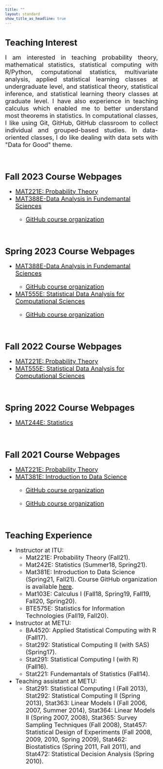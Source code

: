 ```yaml
---
title: ""
layout: standard
show_title_as_headline: true
---
```


<h1 color="rgb(132," 132,="" 132);="">Teaching Interest</h1>
<p style="font-size:20px;text-align: justify;">I am interested in teaching probability theory,
mathematical statistics, statistical computing with R/Python, computational statistics, multivariate analysis, applied statistical learning classes at undergraduate level, and statistical theory, statistical inference, and statistical learning theory classes at graduate level. I have also experience in teaching calculus which enabled me to better understand most theorems in statistics. In computational classes, I like using Git, GitHub, GitHub classroom to collect individual and grouped-based studies. In data-oriented classes, I do like dealing with data sets with "Data for Good" theme.<p>
<br>
<h1 color="rgb(132," 132,="" 132);="">Fall 2023 Course Webpages</h1>
<ul style="font-size:20px;text-align:">
<li> <a href="https://mat221e-fall23.github.io/">MAT221E: Probability Theory</a></li>
<li> <a href="https://mat388e-fall23.github.io/">MAT388E-Data Analysis in Fundemantal Sciences</a></li>  
<ul>
<li>
<a href="https://github.com/MAT388E-Fall23"> GitHub course organization</a>
</ul>
</ul>  
<br>     
<h1 color="rgb(132," 132,="" 132);="">Spring 2023 Course Webpages</h1>
<ul style="font-size:20px;text-align:">
<li> <a href="https://mat388e-spring23.github.io/">MAT388E-Data Analysis in Fundemantal Sciences</a></li>
<ul>
<li>
<a href="https://github.com/MAT388E-Spring23">GitHub course organization</a>
</ul>  
<li> <a href="https://mat555e-spring23.github.io/">MAT555E: Statistical Data Analysis for Computational Sciences</a></li>  
<ul>
<li>
<a href="https://github.com/MAT555E-Spring23">GitHub course organization</a>
</ul>
</ul> 
<br>
<h1 color="rgb(132," 132,="" 132);="">Fall 2022 Course Webpages</h1>
<ul style="font-size:20px;text-align:">
<li> <a href="https://gulinan.github.io/mat221e-fall22/">MAT221E: Probability Theory</a></li>  
<li> <a href="https://mat555e-fall22.github.io/">MAT555E: Statistical Data Analysis for Computational Sciences</a></li>
</ul>  
<br>    
<h1 color="rgb(132," 132,="" 132);="">Spring 2022 Course Webpages</h1>
<ul style="font-size:20px;text-align:">
<li> <a href="https://gulinan.github.io/mat244e/">MAT244E: Statistics</a></li>
</ul>
<br>
<h1 color="rgb(132," 132,="" 132);="">Fall 2021 Course Webpages</h1>
<ul style="font-size:20px;text-align:">
<li> <a href="https://gulinan.github.io/mat221e/">MAT221E: Probability Theory</a></li>
<li> <a href="https://gulinan.github.io/mat381e/">MAT381E: Introduction to Data Science </a></li>
<ul>
<li>
<a href="https://github.com/MAT555E-Fall22"> GitHub course organization</a>
</ul>
<ul>
<li>
<a href="https://github.com/MAT381E-Fall21/"> GitHub course organization</a>
</ul>
</ul>
</li>
<br>
<h1 color="rgb(132," 132,="" 132);="">Teaching Experience</h1>
<ul style="font-size:20px;">
<li> Instructor at ITU:
<ul>
<li>
Mat221E: Probability Theory (Fall21).  
</li> 
<li>
Mat242E: Statistics (Summer18, Spring21). 
</li> 
<li>
Mat381E: Introduction to Data Science (Spring21, Fall21). Course GitHub organization is available <a href="https://github.com/MAT381E-Spring21">here</a>.
</li> 
<li>
Mat103E: Calculus I (Fall18, Spring19, Fall19, Fall20, Spring20). 
</li> 
<li>
BTE575E: Statistics for Information Technologies (Fall19, Fall20).
</li> 
</ul>  
<li> Instructor at METU:
<ul>
<li>
BA4520: Applied Statistical Computing with R (Fall17).
</li>
<li>
Stat292: Statistical Computing II (with SAS) (Spring17).
</li>
<li>
Stat291: Statistical Computing I (with R) (Fall16).
</li>
<li>
Stat221: Fundemantals of Statistics (Fall14).
</li>
</ul> 
<li> Teaching assistant at METU:
<ul>
<li>
Stat291: Statistical Computing I (Fall 2013),
Stat292: Statistical Computing II (Spring 2013),
Stat363: Linear Models I  (Fall 2006, 2007, Summer 2014),
Stat364: Linear Models II (Spring 2007, 2008),
Stat365: Survey Sampling Techniques (Fall 2008),
Stat457: Statistical Design of Experiments (Fall 2008, 2009, 2010, Spring 2009),
Stat462: Biostatistics (Spring 2011, Fall 2011), and
Stat472: Statistical Decision Analysis (Spring 2010).
</li> 
</ul>  
</ul> 
<br>

